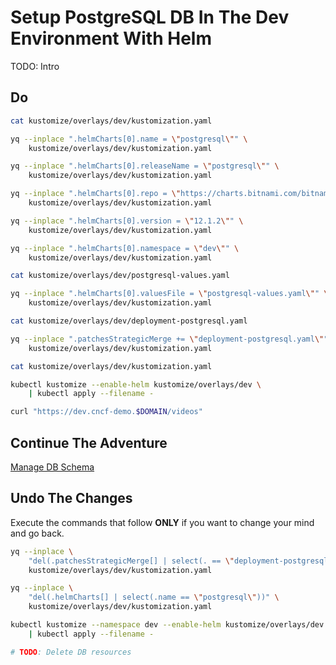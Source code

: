 # Setup PostgreSQL DB In The Dev Environment With Helm

TODO: Intro

## Do

```bash
cat kustomize/overlays/dev/kustomization.yaml

yq --inplace ".helmCharts[0].name = \"postgresql\"" \
    kustomize/overlays/dev/kustomization.yaml

yq --inplace ".helmCharts[0].releaseName = \"postgresql\"" \
    kustomize/overlays/dev/kustomization.yaml

yq --inplace ".helmCharts[0].repo = \"https://charts.bitnami.com/bitnami\"" \
    kustomize/overlays/dev/kustomization.yaml

yq --inplace ".helmCharts[0].version = \"12.1.2\"" \
    kustomize/overlays/dev/kustomization.yaml

yq --inplace ".helmCharts[0].namespace = \"dev\"" \
    kustomize/overlays/dev/kustomization.yaml

cat kustomize/overlays/dev/postgresql-values.yaml

yq --inplace ".helmCharts[0].valuesFile = \"postgresql-values.yaml\"" \
    kustomize/overlays/dev/kustomization.yaml

cat kustomize/overlays/dev/deployment-postgresql.yaml

yq --inplace ".patchesStrategicMerge += \"deployment-postgresql.yaml\"" \
    kustomize/overlays/dev/kustomization.yaml

cat kustomize/overlays/dev/kustomization.yaml

kubectl kustomize --enable-helm kustomize/overlays/dev \
    | kubectl apply --filename -

curl "https://dev.cncf-demo.$DOMAIN/videos"
```

## Continue The Adventure

[Manage DB Schema](../db-schema/story.md)

## Undo The Changes

Execute the commands that follow **ONLY** if you want to change your mind and go back.

```bash
yq --inplace \
    "del(.patchesStrategicMerge[] | select(. == \"deployment-postgresql.yaml\"))" \
    kustomize/overlays/dev/kustomization.yaml

yq --inplace \
    "del(.helmCharts[] | select(.name == \"postgresql\"))" \
    kustomize/overlays/dev/kustomization.yaml

kubectl kustomize --namespace dev --enable-helm kustomize/overlays/dev \
    | kubectl apply --filename -

# TODO: Delete DB resources
```
